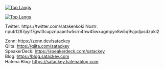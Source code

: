 [![Top Langs](https://github-readme-stats.vercel.app/api/top-langs/?username=satackey&langs_count=10&layout=compact&theme=dark#gh-dark-mode-only)](https://github.com/anuraghazra/github-readme-stats#gh-dark-mode-only)

[![Top Langs](https://github-readme-stats.vercel.app/api/top-langs/?username=satackey&langs_count=10&layout=compact&theme=default#gh-light-mode-only)](https://github.com/anuraghazra/github-readme-stats#gh-light-mode-only)

<p>
Twitter: https://twitter.com/satakenkoki  
Nostr: npub1287pylf7gwl3cupznpaanfw5srn4hw45wxugmpyn8w5q9vjpdjusdzpkl2  

Zenn: https://zenn.dev/satackey  
Qiita: https://qiita.com/satackey  
SpeakerDeck: https://speakerdeck.com/satackey  
Blog: https://blog.satackey.com  
Hatena Blog: https://satackey.hatenablog.com  
</p>